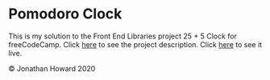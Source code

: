 # Pomodoro Clock

This is my solution to the Front End Libraries project 25 + 5 Clock for freeCodeCamp. Click [here](https://www.freecodecamp.org/learn/front-end-libraries/front-end-libraries-projects/build-a-25--5-clock) to see the project description. Click [here](https://jonathanhhoward.github.io/pomodoro-clock) to see it live.

&copy; Jonathan Howard 2020
